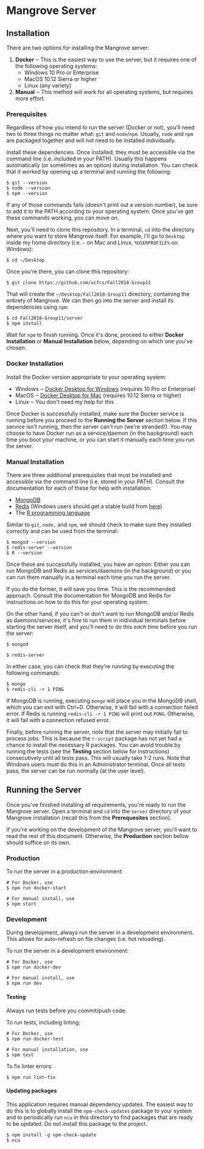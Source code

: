# Mangrove Server

## Installation

There are two options for installing the Mangrove server:
1. **Docker** ‒ This is the easiest way to use the server, but it requires one of the following operating systems:
   - Windows 10 Pro or Enterprise
   - MacOS 10.12 Sierra or higher
   - Linux (any variety)
2. **Manual** ‒ This method will work for all operating systems, but requires more effort.

### Prerequisites

Regardless of how you intend to run the server (Docker or not), you'll need two to three things no matter what: `git` and `node`/`npm`. Usually, `node` and `npm` are packaged together and will not need to be installed individually.

Install these dependencies. Once installed, they must be accessible via the command line (i.e. included in your PATH). Usually this happens automatically (or sometimes as an option) during installation. You can check that it worked by opening up a terminal and running the following:
```
$ git --version
$ node --version
$ npm --version
```

If any of those commands fails (doesn't print out a version number), be sure to add it to the PATH according to your operating system. Once you've got these commands working, you can move on.

Next, you'll need to clone this repository. In a terminal, `cd` into the directory where you want to store Mangrove itself. For example, I'll go to `Desktop` inside my home directory (i.e. `~` on Mac and Linux, `%USERPROFILE%` on Windows):
```
$ cd ~/Desktop
```
Once you're there, you can clone this repository:
```
$ git clone https://github.com/ucfcs/Fall2018-Group11
```
That will create the `~/Desktop/Fall2018-Group11` directory, containing the entirety of Mangrove. We can then go into the server and install its dependencies using `npm`:
```
$ cd Fall2018-Group11/server
$ npm install
```

Wait for `npm` to finish running. Once it's done, proceed to either **Docker Installation** or **Manual Installation** below, depending on which one you've chosen.

### Docker Installation

Install the Docker version appropriate to your operating system:
* Windows ‒ [Docker Desktop for Windows](https://hub.docker.com/editions/community/docker-ce-desktop-windows) (requires 10 Pro or Enterprise)
* MacOS ‒ [Docker Desktop for Mac](https://hub.docker.com/editions/community/docker-ce-desktop-mac) (requires 10.12 Sierra or higher)
* Linux ‒ You don't need my help for this

Once Docker is successfully installed, make sure the Docker service is running before you proceed to the **Running the Server** section below. If this service isn't running, then the server can't run (we're stranded!). You may choose to have Docker run as a service/daemon (in the background) each time you boot your machine, or you can start it manually each time you run the server.

### Manual Installation

There are three additional prerequisites that must be installed and accessible via the command line (i.e. stored in your PATH). Consult the documentation for each of these for help with installation:
- [MongoDB](https://www.mongodb.com)
- [Redis](https://redis.io) (Windows users should get a stable build from [here](https://github.com/MicrosoftArchive/redis/releases))
- The [R programming language](https://www.r-project.org/)

Similar to `git`, `node,` and `npm`, we should check to make sure they installed correctly and can be used from the terminal:
```
$ mongod --version
$ redis-server --version
$ R --version
```

Once these are successfully installed, you have an option: Either you can run MongoDB and Redis as services/daemons (in the background) or you can run them manually in a terminal each time you run the server.

If you do the former, it will save you time. This is the recommended approach. Consult the documentation for MongoDB and Redis for instructions on how to do this for your operating system.

On the other hand, if you can't or don't want to run MongoDB and/or Redis as daemons/services, it's fine to run them in individual terminals before starting the server itself, and you'll need to do this *each time* before you run the server:
```
$ mongod
```
```
$ redis-server
```

In either case, you can check that they're running by executing the following commands:
```
$ mongo
$ redis-cli -r 1 PING
```
If MongoDB is running, executing `mongo` will place you in the MongoDB shell, which you can exit with Ctrl+D. Otherwise, it will fail with a connection failed error. If Redis is running `redis-cli -r 1 PING` will print out `PONG`. Otherwise, it will fail with a connection refused error.

Finally, before running the server, note that the server may initially fail to process jobs. This is because the `r-script` package has not yet had a chance to install the necessary R packages. You can avoid trouble by running the tests (see the **Testing** section below for instructions) consecutively until all tests pass. This will usually take 1-2 runs. Note that Windows users must do this in an Administrator terminal. Once all tests pass, the server can be run normally (at the user level).

## Running the Server

Once you've finished installing all requirements, you're ready to run the Mangrove server. Open a terminal and `cd` into the `server` directory of your Mangrove installation (recall this from the **Prerequesites** section).

If you're working on the development of the Mangrove server, you'll want to read the rest of this document. Otherwise, the **Production** section below should suffice on its own.

### Production

To run the server in a production environment:
```
# For Docker, use
$ npm run docker-start

# For manual install, use
$ npm start
```

### Development

During development, always run the server in a development environment. This allows for auto-refresh on file changes (i.e. hot reloading).

To run the server in a development environment:
```
# For Docker, use
$ npm run docker-dev

# For manual install, use
$ npm run dev
```

#### Testing

Always run tests before you commit/push code.

To run tests, including linting:
```
# For Docker, use
$ npm run docker-test

# For manual installation, use
$ npm test
```

To fix linter errors:
```
$ npm run lint-fix
```

#### Updating packages

This application requires manual dependency updates. The easiest way to do this is to globally install the `npm-check-updates` package to your system and to periodically run `ncu` in this directory to find packages that are ready to be updated. Do not install this package to the project.
```
$ npm install -g npm-check-update
$ ncu
```
